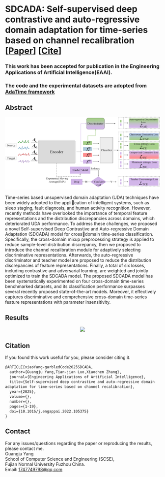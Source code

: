 # SDCADA:  Self-supervised deep contrastive and auto-regressive domain adaptation for time-series based on channel recalibration [[Paper](https://doi.org/10.1016/j.engappai.2025.110280)] [[Cite](#citation)]

### This work has been accepted for publication in the Engineering Applications of Artificial Intelligence(EAAI).

### The code and the experimental datasets are adopted from [AdaTime framework](https://github.com/emadeldeen24/AdaTime)

## Abstract
<p align="center">
<img src="misc/SDCADA.jpg" width="800" class="center">
</p>


Time-series based unsupervised domain adaptation (UDA) techniques have been widely adopted to the application of intelligent systems, such as sleep staging, fault diagnosis, and human activity recognition. However,  recently methods have overlooked the importance of temporal feature representations and the distribution  discrepancies across domains, which deteriorated UDA performance. To address these challenges, we proposed a  novel Self-supervised Deep Contrastive and Auto-regressive Domain Adaptation (SDCADA) model for crossdomain time-series classification. Specifically, the cross-domain mixup preprocessing strategy is applied to  reduce sample-level distribution discrepancy, then we proposed to introduce the channel recalibration module  for adaptively selecting discriminative representations. Afterwards, the auto-regressive discriminator and teacher  model are proposed to reduce the distribution discrepancies of feature representations. Finally, a total of six  losses, including contrastive and adversarial learning, are weighted and jointly optimized to train the SDCADA  model. The proposed SDCADA model has been systematically experimented on four cross-domain time-series  benchmarked datasets, and its classification performance surpasses several recently proposed state-of-the-art  models. Moreover, it effectively captures discriminative and comprehensive cross-domain time-series feature  representations with parameter insensitivity.

## Results
<p align="center">
<img src="misc/RESULT1.jpg" width="900" class="center">
</p>


## Citation
If you found this work useful for you, please consider citing it.
```
@ARTICLE{xiaoYang-garbledCode2025SDCADA,
  author={Guangju Yang,Tian-jian Luo,Xiaochen Zhang},
  journal={Engineering Applications of Artificial Intelligence}, 
  title={Self-supervised deep contrastive and auto-regressive domain adaptation for time-series based on channel recalibration}, 
  year={2025},
  volume={},
  number={},
  pages={1-19},
  doi={10.1016/j.engappai.2022.105375}
}
```

## Contact
For any issues/questions regarding the paper or reproducing the results, please contact me.   
Guangju Yang   
School of Computer Science and Engineering (SCSE),   
Fujian Normal University Fuzhou China.   
Email: 1747749798@qq.com 
